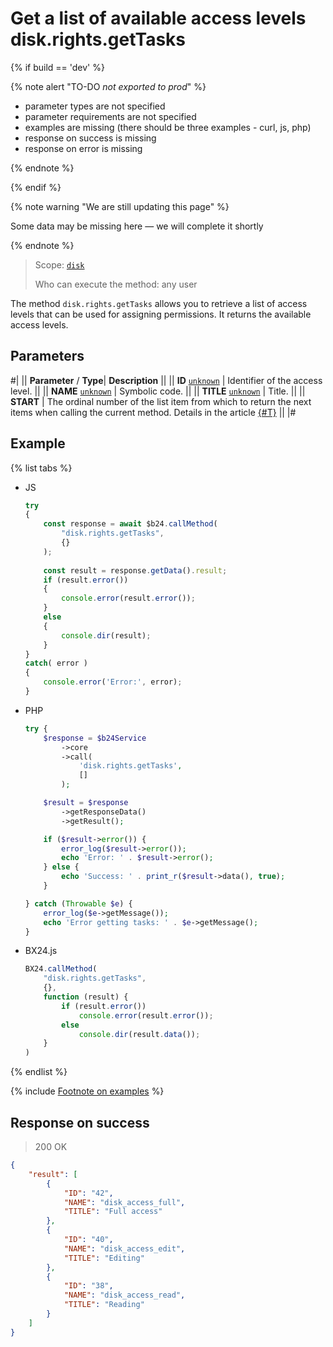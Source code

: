 # Get a list of available access levels disk.rights.getTasks

{% if build == 'dev' %}

{% note alert "TO-DO _not exported to prod_" %}

- parameter types are not specified
- parameter requirements are not specified
- examples are missing (there should be three examples - curl, js, php)
- response on success is missing
- response on error is missing

{% endnote %}

{% endif %}

{% note warning "We are still updating this page" %}

Some data may be missing here — we will complete it shortly

{% endnote %}

> Scope: [`disk`](../../scopes/permissions.md)
>
> Who can execute the method: any user

The method `disk.rights.getTasks` allows you to retrieve a list of access levels that can be used for assigning permissions. It returns the available access levels.

## Parameters

#|
||  **Parameter** / **Type**| **Description** ||
|| **ID**
[`unknown`](../../data-types.md) | Identifier of the access level. ||
|| **NAME**
[`unknown`](../../data-types.md) |  Symbolic code. ||
|| **TITLE**
[`unknown`](../../data-types.md) |  Title. ||
|| **START** | The ordinal number of the list item from which to return the next items when calling the current method. Details in the article [{#T}](../../../settings/how-to-call-rest-api/list-methods-pecularities.md) ||
|#

## Example

{% list tabs %}

- JS

    ```js
    try
    {
    	const response = await $b24.callMethod(
    		"disk.rights.getTasks",
    		{}
    	);
    	
    	const result = response.getData().result;
    	if (result.error())
    	{
    		console.error(result.error());
    	}
    	else
    	{
    		console.dir(result);
    	}
    }
    catch( error )
    {
    	console.error('Error:', error);
    }
    ```

- PHP

    ```php
    try {
        $response = $b24Service
            ->core
            ->call(
                'disk.rights.getTasks',
                []
            );
    
        $result = $response
            ->getResponseData()
            ->getResult();
    
        if ($result->error()) {
            error_log($result->error());
            echo 'Error: ' . $result->error();
        } else {
            echo 'Success: ' . print_r($result->data(), true);
        }
    
    } catch (Throwable $e) {
        error_log($e->getMessage());
        echo 'Error getting tasks: ' . $e->getMessage();
    }
    ```

- BX24.js

    ```js
    BX24.callMethod(
        "disk.rights.getTasks",
        {},
        function (result) {
            if (result.error())
                console.error(result.error());
            else
                console.dir(result.data());
        }
    )
    ```

{% endlist %}

{% include [Footnote on examples](../../../_includes/examples.md) %}

## Response on success

> 200 OK

```json
{
    "result": [
        {
            "ID": "42",
            "NAME": "disk_access_full",
            "TITLE": "Full access"
        },
        {
            "ID": "40",
            "NAME": "disk_access_edit",
            "TITLE": "Editing"
        },
        {
            "ID": "38",
            "NAME": "disk_access_read",
            "TITLE": "Reading"
        }
    ]
}
```